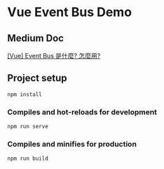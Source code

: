 # Vue Event Bus Demo

## Medium Doc

[[Vue] Event Bus 是什麼? 怎麼用?](https://medium.com/@itsems/vue-event-bus-15b76f27aeb9)

## Project setup
```
npm install
```

### Compiles and hot-reloads for development
```
npm run serve
```

### Compiles and minifies for production
```
npm run build
```
